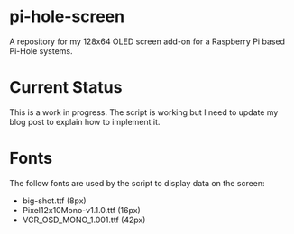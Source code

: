 # pi-hole-screen
A repository for my 128x64 OLED screen add-on for a Raspberry Pi based Pi-Hole systems.

# Current Status
This is a work in progress. The script is working but I need to update my blog post to explain how to implement it.

# Fonts
The follow fonts are used by the script to display data on the screen:
- big-shot.ttf (8px)
- Pixel12x10Mono-v1.1.0.ttf (16px)
- VCR_OSD_MONO_1.001.ttf (42px)
